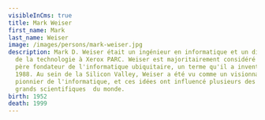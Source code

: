 ```yaml
---
visibleInCms: true
title: Mark Weiser
first_name: Mark
last_name: Weiser
image: /images/persons/mark-weiser.jpg
description: Mark D. Weiser était un ingénieur en informatique et un directeur
  de la technologie à Xerox PARC. Weiser est majoritairement considéré comme le
  père fondateur de l'informatique ubiquitaire, un terme qu'il a inventé en
  1988. Au sein de la Silicon Valley, Weiser a été vu comme un visionnaire et un
  pionnier de l'informatique, et ces idées ont influencé plusieurs des plus
  grands scientifiques  du monde.
birth: 1952
death: 1999
---
```

